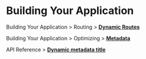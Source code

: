 # Building Your Application

Building Your Application > Routing > [**Dynamic Routes**](https://nextjs.org/docs/app/building-your-application/routing/dynamic-routes)

Building Your Application > Optimizing > [**Metadata**](https://nextjs.org/docs/app/building-your-application/optimizing/metadata)

API Reference > [**Dynamic metadata title**](https://nextjs.org/docs/app/api-reference/functions/generate-metadata#template)